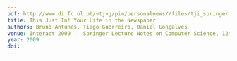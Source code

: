 ```yaml
---
pdf: http://www.di.fc.ul.pt/~tjvg/pim/personalnews//files/tji_springer.pdf
title: This Just In! Your Life in the Newspaper
authors: Bruno Antunes, Tiago Guerreiro, Daniel Gonçalves
venue: Interact 2009 -  Springer Lecture Notes on Computer Science, 12th IFIP TC13 Conference in Human-Computer Interaction. Uppsala, Sweden, August, 2009
year: 2009
doi: 
---
```


